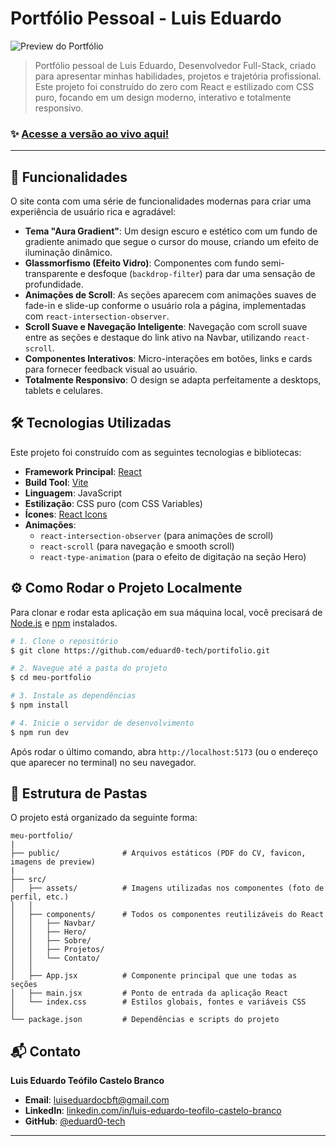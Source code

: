 # Portfólio Pessoal - Luis Eduardo

![Preview do Portfólio](<img width="1919" height="1079" alt="Captura de tela 2025-10-05 213227" src="https://github.com/user-attachments/assets/92d4a228-a111-46a2-b27e-678cee315f17" /> )

> Portfólio pessoal de Luis Eduardo, Desenvolvedor Full-Stack, criado para apresentar minhas habilidades, projetos e trajetória profissional. Este projeto foi construído do zero com React e estilizado com CSS puro, focando em um design moderno, interativo e totalmente responsivo.

### ✨ [Acesse a versão ao vivo aqui!]([LINK-DO-SEU-SITE-PUBLICADO-AQUI])

---

## 🚀 Funcionalidades

O site conta com uma série de funcionalidades modernas para criar uma experiência de usuário rica e agradável:

-   **Tema "Aura Gradient"**: Um design escuro e estético com um fundo de gradiente animado que segue o cursor do mouse, criando um efeito de iluminação dinâmico.
-   **Glassmorfismo (Efeito Vidro)**: Componentes com fundo semi-transparente e desfoque (`backdrop-filter`) para dar uma sensação de profundidade.
-   **Animações de Scroll**: As seções aparecem com animações suaves de fade-in e slide-up conforme o usuário rola a página, implementadas com `react-intersection-observer`.
-   **Scroll Suave e Navegação Inteligente**: Navegação com scroll suave entre as seções e destaque do link ativo na Navbar, utilizando `react-scroll`.
-   **Componentes Interativos**: Micro-interações em botões, links e cards para fornecer feedback visual ao usuário.
-   **Totalmente Responsivo**: O design se adapta perfeitamente a desktops, tablets e celulares.

## 🛠️ Tecnologias Utilizadas

Este projeto foi construído com as seguintes tecnologias e bibliotecas:

-   **Framework Principal**: [React](https://react.dev/)
-   **Build Tool**: [Vite](https://vitejs.dev/)
-   **Linguagem**: JavaScript
-   **Estilização**: CSS puro (com CSS Variables)
-   **Ícones**: [React Icons](https://react-icons.github.io/react-icons/)
-   **Animações**:
    -   `react-intersection-observer` (para animações de scroll)
    -   `react-scroll` (para navegação e smooth scroll)
    -   `react-type-animation` (para o efeito de digitação na seção Hero)

## ⚙️ Como Rodar o Projeto Localmente

Para clonar e rodar esta aplicação em sua máquina local, você precisará de [Node.js](https://nodejs.org/en/) e [npm](https://www.npmjs.com/) instalados.

```bash
# 1. Clone o repositório
$ git clone https://github.com/eduard0-tech/portifolio.git

# 2. Navegue até a pasta do projeto
$ cd meu-portfolio

# 3. Instale as dependências
$ npm install

# 4. Inicie o servidor de desenvolvimento
$ npm run dev
```
Após rodar o último comando, abra `http://localhost:5173` (ou o endereço que aparecer no terminal) no seu navegador.

## 📂 Estrutura de Pastas

O projeto está organizado da seguinte forma:

```
meu-portfolio/
|
├── public/              # Arquivos estáticos (PDF do CV, favicon, imagens de preview)
|
├── src/
│   ├── assets/          # Imagens utilizadas nos componentes (foto de perfil, etc.)
│   │
│   ├── components/      # Todos os componentes reutilizáveis do React
│   │   ├── Navbar/
│   │   ├── Hero/
│   │   ├── Sobre/
│   │   ├── Projetos/
│   │   └── Contato/
│   │
│   ├── App.jsx          # Componente principal que une todas as seções
│   ├── main.jsx         # Ponto de entrada da aplicação React
│   └── index.css        # Estilos globais, fontes e variáveis CSS
│
└── package.json         # Dependências e scripts do projeto
```

## 📬 Contato

**Luis Eduardo Teófilo Castelo Branco**

-   **Email**: [luiseduardocbft@gmail.com](mailto:luiseduardocbft@gmail.com)
-   **LinkedIn**: [linkedin.com/in/luis-eduardo-teofilo-castelo-branco](https://www.linkedin.com/in/Luis-Eduardo-Teófilo-Castelo-Branco/)
-   **GitHub**: [@eduard0-tech](https://github.com/eduard0-tech)

---